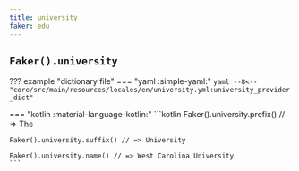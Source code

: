 ```yaml
---
title: university
faker: edu
---
```


## `Faker().university`

??? example "dictionary file"
    === "yaml :simple-yaml:"
        ```yaml
        --8<-- "core/src/main/resources/locales/en/university.yml:university_provider_dict"
        ```

=== "kotlin :material-language-kotlin:"
    ```kotlin
    Faker().university.prefix() // => The

    Faker().university.suffix() // => University

    Faker().university.name() // => West Carolina University
    ```
